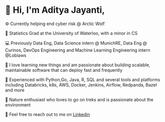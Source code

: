 # 👋 Hi, I'm Aditya Jayanti, 

⚙️ Currently helping end cyber risk @ Arctic Wolf

🏫 Statistics Grad at the University of Waterloo, with a minor in CS

💻 Previously Data Eng, Data Science intern @ MunichRE, Data Eng @ Curinos, DevOps Engineering and Machine Learning Engineering intern @Loblaws

📖 I love learning new things and am passionate about building scalable, maintainable software that can deploy fast and frequently

🔨 Experienced with Python,Go, Java, R, SQL and several tools and platforms including Databricks, k8s, AWS, Docker, Jenkins, Airflow, Redpanda, Bazel and more

🍃 Nature enthusiast who loves to go on treks and is passionate about the environment

📧 Feel free to reach out to me on [Linkedin](https://www.linkedin.com/in/adityajayanti/)

